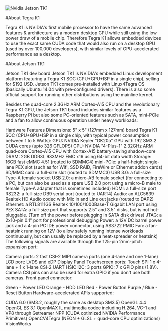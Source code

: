 
<img alt="Nvidia Jetson TK1" src="http://www.nvidia.com/content/tegra/images/jetson/jetson-tk1.png" />

#About Tegra K1

Tegra K1 is NVIDIA's first mobile processor to have the same advanced features & architecture as a modern desktop GPU while still using the low power draw of a mobile chip. Therefore Tegra K1 allows embedded devices to use the exact same CUDA code that would also run on a desktop GPU (used by over 100,000 developers), with similar levels of GPU-accelerated performance as a desktop.

#About Jetson TK1

Jetson TK1 dev board
Jetson TK1 is NVIDIA's embedded Linux development platform featuring a Tegra K1 SOC (CPU+GPU+ISP in a single chip), selling for $192 USD. Jetson TK1 comes pre-installed with Linux4Tegra OS (basically Ubuntu 14.04 with pre-configured drivers). There is also some official support for running other distributions using the mainline kernel.

Besides the quad-core 2.3GHz ARM Cortex-A15 CPU and the revolutionary Tegra K1 GPU, the Jetson TK1 board includes similar features as a Raspberry Pi but also some PC-oriented features such as SATA, mini-PCIe and a fan to allow continuous operation under heavy workloads:

Hardware Features
Dimensions: 5" x 5" (127mm x 127mm) board
Tegra K1 SOC (CPU+GPU+ISP in a single chip, with typical power consumption between 1 to 5 Watts):
GPU: NVIDIA Kepler "GK20a" GPU with 192 SM3.2 CUDA cores (upto 326 GFLOPS)
CPU: NVIDIA "4-Plus-1" 2.32GHz ARM quad-core Cortex-A15 CPU with Cortex-A15 battery-saving shadow-core
DRAM: 2GB DDR3L 933MHz EMC x16 using 64-bit data width
Storage: 16GB fast eMMC 4.51 (routed to SDMMC4)
mini-PCIe: a half-height single-lane PEX slot (such as for Wifi, SSD RAID, FireWire or Ethernet addon cards)
SD/MMC card: a full-size slot (routed to SDMMC3)
USB 3.0: a full-size Type-A female socket
USB 2.0: a micro-AB female socket (for connecting to a PC, but can also be used as a spare USB 2.0 port using a micro-B male to female Type-A adapter that is sometimes included)
HDMI: a full-size port
RS232: a full-size DB9 serial port (routed to UART4)
Audio: an ALC5639 Realtek HD Audio codec with Mic in and Line out jacks (routed to DAP2)
Ethernet: a RTL8111GS Realtek 10/100/1000Base-T Gigabit LAN port using PEX
SATA: a full-size port that supports 2.5" and 3.5" disks, but is not hot-pluggable. (Turn off the power before plugging in SATA disk drives)
JTAG: a 2x10-pin 0.1" port for professional debugging
Power: a 12V DC barrel power jack and a 4-pin PC IDE power connector, using AS3722 PMIC
Fan: a fan-heatsink running on 12V (to allow safely running intense workloads continuously, but can usually be replaced by a heat-spreader or heatsink)
The following signals are available through the 125-pin 2mm-pitch expansion port:

Camera ports: 2 fast CSI-2 MIPI camera ports (one 4-lane and one 1-lane)
LCD port: LVDS and eDP Display Panel
Touchscreen ports: Touch SPI 1 x 4-lane + 1 x 1-lane CSI-2
UART
HSIC
I2C: 3 ports
GPIO: 7 x GPIO pins (1.8V). Camera CSI pins can also be used for extra GPIO if you don't use both cameras.
Front panel connector:

Green - Power LED
Orange - HDD LED
Red - Power Button
Purple / Blue - Reset Button
Hardware-accelerated APIs supported:

CUDA 6.0 (SM3.2, roughly the same as desktop SM3.5)
OpenGL 4.4
OpenGL ES 3.1
OpenMAX IL multimedia codec including H.264, VC-1 and VP8 through Gstreamer
NPP (CUDA optimized NVIDIA Performance Primitives)
OpenCV4Tegra (NEON + GLSL + quad-core CPU optimizations)
VisionWorks

